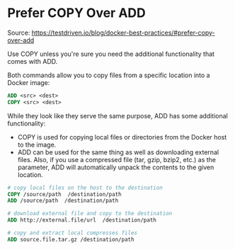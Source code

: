 # Prefer COPY Over ADD

Source: https://testdriven.io/blog/docker-best-practices/#prefer-copy-over-add

Use COPY unless you're sure you need the additional functionality that comes with ADD.

Both commands allow you to copy files from a specific location into a Docker image:

```dockerfile
ADD <src> <dest>
COPY <src> <dest>
```

While they look like they serve the same purpose, ADD has some additional functionality:

* COPY is used for copying local files or directories from the Docker host to the image.
* ADD can be used for the same thing as well as downloading external files. Also, if you use a compressed file (tar, gzip, bzip2, etc.) as the <src> parameter, ADD will automatically unpack the contents to the given location.

```dockerfile
# copy local files on the host to the destination
COPY /source/path  /destination/path
ADD /source/path  /destination/path

# download external file and copy to the destination
ADD http://external.file/url  /destination/path

# copy and extract local compresses files
ADD source.file.tar.gz /destination/path
```
